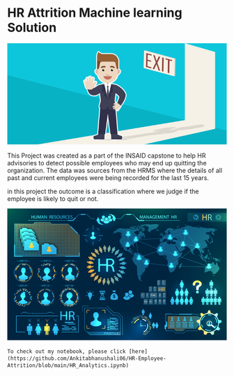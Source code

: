 # HR Attrition Machine learning Solution

 ![enter image description here](https://github.com/Ankitabhanushali06/HR-Employee-Attrition/blob/main/Attrtion.png?raw=true)

This Project was created as a part of the INSAID capstone to help HR advisories to detect possible employees who may end up quitting the organization. The data was sources from the HRMS where the details of all past and current employees were being recorded for the last 15 years.

in this project the outcome is a classification where we judge if the employee is likely to quit or not.

![enter image description here](https://github.com/Ankitabhanushali06/HR-Employee-Attrition/blob/main/hr-analytics-10.jpg?raw=true)

	To check out my notebook, please click [here](https://github.com/Ankitabhanushali06/HR-Employee-Attrition/blob/main/HR_Analytics.ipynb)
